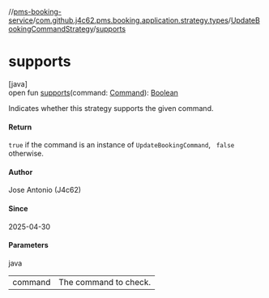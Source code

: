//[pms-booking-service](../../../index.md)/[com.github.j4c62.pms.booking.application.strategy.types](../index.md)/[UpdateBookingCommandStrategy](index.md)/[supports](supports.md)

# supports

[java]\
open fun [supports](supports.md)(command: [Command](../../com.github.j4c62.pms.booking.domain.driver.command/-command/index.md)): [Boolean](https://kotlinlang.org/api/core/kotlin-stdlib/kotlin/-boolean/index.html)

Indicates whether this strategy supports the given command.

#### Return

`true` if the command is an instance of `UpdateBookingCommand`, `
    false` otherwise.

#### Author

Jose Antonio (J4c62)

#### Since

2025-04-30

#### Parameters

java

| | |
|---|---|
| command | The command to check. |